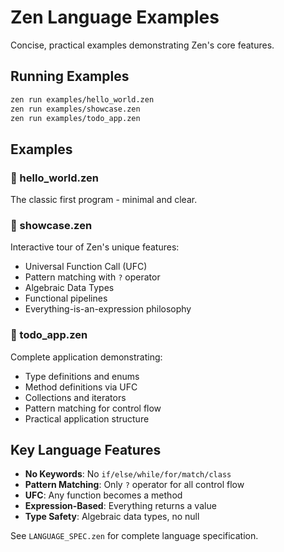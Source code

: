 # Zen Language Examples

Concise, practical examples demonstrating Zen's core features.

## Running Examples

```bash
zen run examples/hello_world.zen
zen run examples/showcase.zen
zen run examples/todo_app.zen
```

## Examples

### 🌟 hello_world.zen
The classic first program - minimal and clear.

### 🎯 showcase.zen  
Interactive tour of Zen's unique features:
- Universal Function Call (UFC)
- Pattern matching with `?` operator
- Algebraic Data Types
- Functional pipelines
- Everything-is-an-expression philosophy

### 📝 todo_app.zen
Complete application demonstrating:
- Type definitions and enums
- Method definitions via UFC
- Collections and iterators  
- Pattern matching for control flow
- Practical application structure

## Key Language Features

- **No Keywords**: No `if/else/while/for/match/class`
- **Pattern Matching**: Only `?` operator for all control flow
- **UFC**: Any function becomes a method
- **Expression-Based**: Everything returns a value
- **Type Safety**: Algebraic data types, no null

See `LANGUAGE_SPEC.zen` for complete language specification.